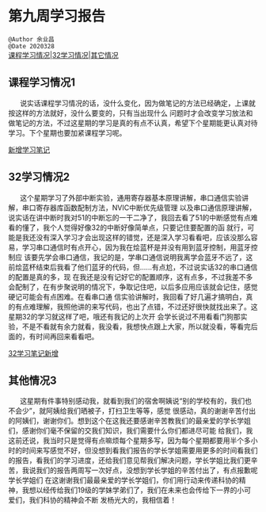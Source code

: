 # 第九周学习报告  
`@Author 余业昌`  
`@Date 2020328`  
[课程学习情况](#1)|[32学习情况](#2)|[其它情况](#3)


## <a id='1'>课程学习情况1</a> 
&nbsp;&nbsp;&nbsp;&nbsp;&nbsp;&nbsp;说实话课程学习情况的话，没什么变化，因为做笔记的方法已经确定，上课就按这样的方法就好，没什么要变的，只有当出现什么
问题时才会改变学习放法和做笔记的方法，不过这星期的学习是真的有点不认真，希望下个星期能更认真对待学习。下个星期也要加紧课程学习呢。

[新增学习笔记](http://note.youdao.com/noteshare?id=3071db2ed8e85dfa750fcca5b7010726)

## <a id='2'>32学习情况2</a> 
&nbsp;&nbsp;&nbsp;&nbsp;&nbsp;&nbsp;这个星期学习了外部中断实验，通用寄存器基本原理讲解，串口通信实验讲解，串口寄存器库函数配制方法，NVIC中断优先级管理
以及串口通信原理讲解，说实话在讲中断时我对51的中断忘的一干二净了，我回去看了51的中断感觉有点难看的懂了，我个人觉得好像32的中断好像简单点，只要记住要配置的函
就行，可能是我还没有深入学习才会出现这样的错觉，还是深入学习看看吧，应该没那么容易，学习串口通信时有点开心，因为我在烩蓝杯是并没有用到蓝牙控制，用蓝牙控制应
该要先学会串口通信，我记的是，学串口通信说明我离学会蓝牙不远了，这前烩蓝杯结束后我看了他们蓝牙的代码，但......有点尬，不过说实话32的串口通信的配置是真的多，现
在我还是没有记好它的配置顺序，这有点多，不过我差不多会配制了，在有步聚说明的情况下，争取记住吧，以后多应用应该就会记住，感觉硬记可能会有点困难。在看串口通
信实验讲解时，我回看了好几遍才搞明白，真的有点难理解，我照他讲的来写代码，也出了点错，不过还好很快就找出来了。这星期32的学习就这样了吧，哦还有我记的上次开
会学长说过不用看看门狗那实验，不是不看就有余力就看，我没看，我想快点跟上大家，所以就没看，等看完后面的，有时间再回来看看吧。

[32学习笔记新增](http://note.youdao.com/noteshare?id=f21cb83cbd48148b812a2c89211fae78)

## <a id='3'>其他情况3</a> 
&nbsp;&nbsp;&nbsp;&nbsp;&nbsp;&nbsp;这星期有件事特别感动我，就看到我们的宿舍啊姨说“别的学校有的，我们也不会少”，就阿姨给我们晒被子，打扫卫生等等，感觉
很感动，真的谢谢辛苦付出的阿姨们，谢谢你们。想到这个在这我还要感谢辛苦教我们的最亲爱的学长学姐们，感谢你们毫不保留的交我们知识，我们需要什么你们都进尽可能
给我们，我这前还说，我当时只是觉得有点嘛烦每个星期多写，因为每个星期都要用半个多小时的时间来写感觉不好，但没想到看我们报告的学长学姐需要用更多的时间看我们
的报告，看我们的学习进度，还给我们意见帮我们解决问题，学长学姐比我们更辛苦，我说我们的报告两周写一次好点，没想到学长学姐的辛苦付出了，有点报歉呢学长学姐们
在这谢谢我们最最亲爱的学长学姐们，你们用行动来传递科协的精神，我想以经传给我们19级的学妹学弟们了，我们在未来也会传给下一界的小可爱们，我们科协的精神会不断
发杨光大的，我相信着！


